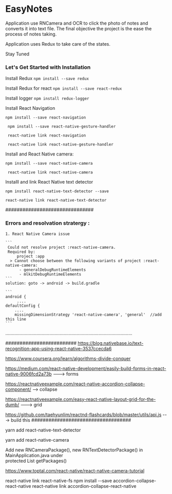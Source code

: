 # EasyNotes


Application use RNCamera and OCR to click the photo of notes and converts it into text file. 
The final objective the project is the ease the process of notes taking.

Application uses Redux to take care of the states. 

Stay Tuned

### Let's Get Started with Installation

Install Redux `npm install --save redux`

Install Redux for react `npm install --save react-redux`

Install logger `npm install redux-logger`

Install React Navigation

 ` npm install --save react-navigation `

 ` npm install --save react-native-gesture-handler`

 ` react-native link react-navigation` 

 ` react-native link react-native-gesture-handler`

Install and React Native camera:

` npm install --save react-native-camera `

`  react-native link react-native-camera `


Installl and link React Native text detector

`npm install react-native-text-detector --save `

`react-native link react-native-text-detector `



###############################

### Errors and resolvation stratergy :
    
    1. React Native Camera issue

    ```
     Could not resolve project :react-native-camera.
     Required by:
         project :app
      > Cannot choose between the following variants of project :react-native-camera:
          - generalDebugRuntimeElements
          - mlkitDebugRuntimeElements
    ```
    solution: goto -> android -> build.gradle

    ```
    android {
         ....
    defaultConfig {
        ....
        missingDimensionStrategy 'react-native-camera', 'general'  //add this line
    ```
..................................................................................................




#########################
https://blog.nativebase.io/text-recognition-app-using-react-native-3537ccecda6  

https://www.coursera.org/learn/algorithms-divide-conquer  

https://medium.com/react-native-development/easily-build-forms-in-react-native-9006fcd2a73b ---> forms

https://reactnativeexample.com/react-native-accordion-collapse-component/  --> collapse

https://reactnativeexample.com/easy-react-native-layout-grid-for-the-dumb/ ---> grid

https://github.com/taehyunlim/reactnd-flashcards/blob/master/utils/api.js ---> build this
###################################

yarn add react-native-text-detector

yarn add react-native-camera


Add
new RNCameraPackage(),
new RNTextDetectorPackage() in MainApplication.java under    
 protected List<ReactPackage> getPackages()


 https://www.toptal.com/react-native/react-native-camera-tutorial


 react-native link react-native-fs
 npm install --save accordion-collapse-react-native
 react-native link accordion-collapse-react-native
